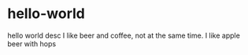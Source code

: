 # hello-world
hello world desc
I like beer and coffee, not at the same time.
I like apple beer with hops

